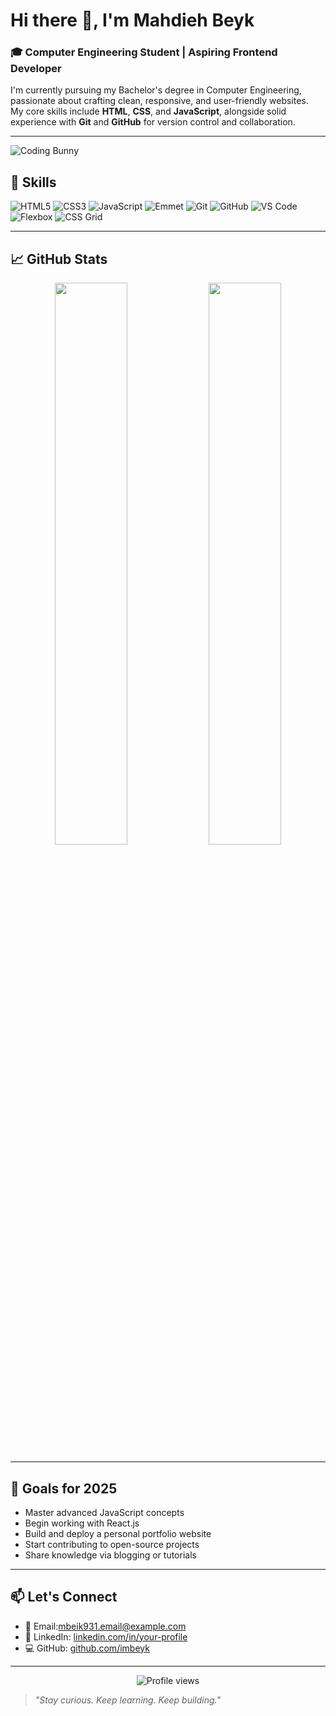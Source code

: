 # Hi there 👋, I'm Mahdieh Beyk

### 🎓 Computer Engineering Student | Aspiring Frontend Developer

I'm currently pursuing my Bachelor's degree in Computer Engineering, passionate about crafting clean, responsive, and user-friendly websites.  
My core skills include **HTML**, **CSS**, and **JavaScript**, alongside solid experience with **Git** and **GitHub** for version control and collaboration.

---
 ![Coding Bunny](https://media.tenor.com/images/247997176848495651/tenor.gif)



## 🚀 Skills

![HTML5](https://img.shields.io/badge/HTML5-E34F26?style=for-the-badge&logo=html5&logoColor=white)
![CSS3](https://img.shields.io/badge/CSS3-1572B6?style=for-the-badge&logo=css3&logoColor=white)
![JavaScript](https://img.shields.io/badge/JavaScript-F7DF1E?style=for-the-badge&logo=javascript&logoColor=black)
![Emmet](https://img.shields.io/badge/Emmet-1F425F?style=for-the-badge&logo=emmet&logoColor=white)
![Git](https://img.shields.io/badge/Git-F05032?style=for-the-badge&logo=git&logoColor=white)
![GitHub](https://img.shields.io/badge/GitHub-181717?style=for-the-badge&logo=github&logoColor=white)
![VS Code](https://img.shields.io/badge/VS%20Code-007ACC?style=for-the-badge&logo=visualstudiocode&logoColor=white)
![Flexbox](https://img.shields.io/badge/Flexbox-FF8800?style=for-the-badge&logo=css3&logoColor=white)
![CSS Grid](https://img.shields.io/badge/CSS%20Grid-00B8A9?style=for-the-badge&logo=css3&logoColor=white)







---

## 📈 GitHub Stats

<p align="center">
  <img src="https://github-readme-stats.vercel.app/api?username=imbeyk&show_icons=true&theme=tokyonight" width="48%" />
  <img src="https://github-readme-stats.vercel.app/api/top-langs/?username=imbeyk&layout=compact&theme=tokyonight" width="48%" />
</p>

---

## 🎯 Goals for 2025

- Master advanced JavaScript concepts  
- Begin working with React.js  
- Build and deploy a personal portfolio website  
- Start contributing to open-source projects  
- Share knowledge via blogging or tutorials  


---

## 📫 Let's Connect

- 📧 Email:mbeik931.email@example.com  
- 💼 LinkedIn: [linkedin.com/in/your-profile](https://linkedin.com/in/your-profile)  
- 💻 GitHub: [github.com/imbeyk](https://github.com/YourGitHubUsername)

---

<p align="center">
  <img src="https://komarev.com/ghpvc/?username=YourGitHubUsername&label=Profile+Views&color=blueviolet&style=flat" alt="Profile views" />
</p>

> *"Stay curious. Keep learning. Keep building."*

